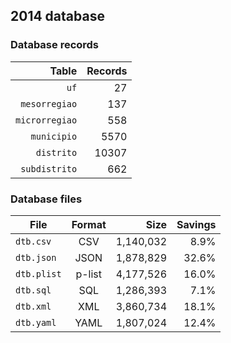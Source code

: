 ## 2014 database

### Database records

| Table          | Records |
| --------------:| -------:|
| `uf`           |      27 |
| `mesorregiao`  |     137 |
| `microrregiao` |     558 |
| `municipio`    |    5570 |
| `distrito`     |   10307 |
| `subdistrito`  |     662 |

### Database files

| File        | Format         | Size      | Savings |
| ----------- |:--------------:| ---------:| -------:|
| `dtb.csv`   | CSV            | 1,140,032 |    8.9% |
| `dtb.json`  | JSON           | 1,878,829 |   32.6% |
| `dtb.plist` | p-list         | 4,177,526 |   16.0% |
| `dtb.sql`   | SQL            | 1,286,393 |    7.1% |
| `dtb.xml`   | XML            | 3,860,734 |   18.1% |
| `dtb.yaml`  | YAML           | 1,807,024 |   12.4% |
